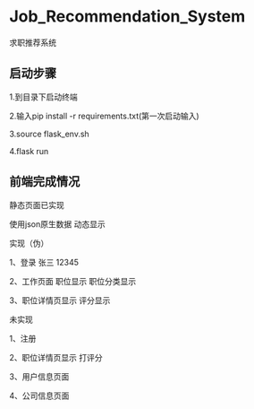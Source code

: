 # Job_Recommendation_System
求职推荐系统



## 启动步骤

1.到目录下启动终端

2.输入pip install -r requirements.txt(第一次启动输入)

3.source flask_env.sh

4.flask run

## 前端完成情况

静态页面已实现

使用json原生数据 动态显示 

实现（伪）

1、登录 张三 12345

2、工作页面 职位显示 职位分类显示

3、职位详情页显示 评分显示 

未实现

1、注册

2、职位详情页显示 打评分

3、用户信息页面

4、公司信息页面
